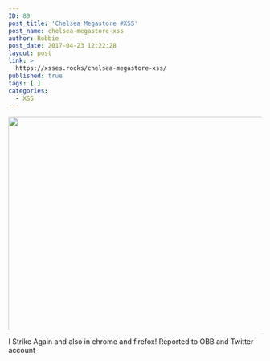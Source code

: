 ```yaml
---
ID: 89
post_title: 'Chelsea Megastore #XSS'
post_name: chelsea-megastore-xss
author: Robbie
post_date: 2017-04-23 12:22:28
layout: post
link: >
  https://xsses.rocks/chelsea-megastore-xss/
published: true
tags: [ ]
categories:
  - XSS
---
```

<img class="alignnone size-medium" src="https://pbs.twimg.com/media/C-F_rITXkAAjBpc.jpg:large" width="2048" height="424" />

I Strike Again and also in chrome and firefox!
Reported to OBB and Twitter account